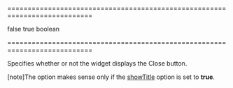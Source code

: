 <!--**
/*-------------------------------------------
    Auto-generated file. Do not modify.
-------------------------------------------

**-->
===========================================================================
<!--default-->false<!--/default-->
<!--custom_default_for_desktop-->true<!--/custom_default_for_desktop-->
<!--type-->boolean<!--/type-->
===========================================================================

<!--shortDescription-->
Specifies whether or not the widget displays the Close button.
<!--/shortDescription-->

<!--fullDescription-->
[note]The option makes sense only if the [showTitle](/Documentation/ApiReference/UI_Widgets/dxPopup/Configuration/#showTitle) option is set to **true**.


<!--/fullDescription-->